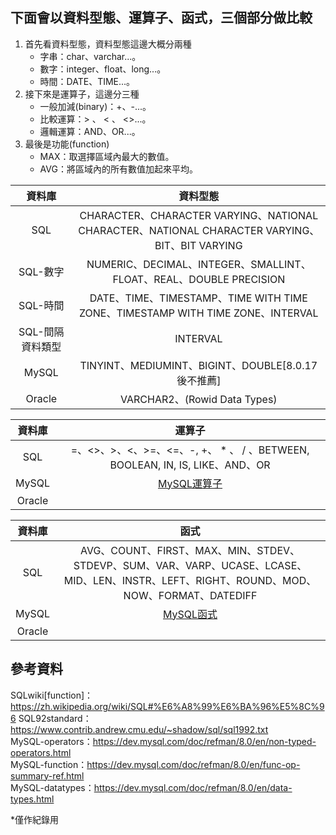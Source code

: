 ## 下面會以資料型態、運算子、函式，三個部分做比較  
1. 首先看資料型態，資料型態這邊大概分兩種  
   * 字串：char、varchar...。  
   * 數字：integer、float、long...。  
   * 時間：DATE、TIME...。  
2. 接下來是運算子，這邊分三種  
   * 一般加減(binary)：+、-...。  
   * 比較運算：> 、 < 、 <>...。  
   * 邏輯運算：AND、OR...。  
3. 最後是功能(function)　
   * MAX：取選擇區域內最大的數值。　　
   * AVG：將區域內的所有數值加起來平均。　　
   
|    資料庫   |   資料型態  |
|:----------:|:-----------:|
|     SQL    |CHARACTER、CHARACTER VARYING、NATIONAL CHARACTER、NATIONAL CHARACTER VARYING、BIT、BIT VARYING|
|  SQL-數字  |NUMERIC、DECIMAL、INTEGER、SMALLINT、FLOAT、REAL、DOUBLE PRECISION|
|  SQL-時間  |DATE、TIME、TIMESTAMP、TIME WITH TIME ZONE、TIMESTAMP WITH TIME ZONE、INTERVAL|
|SQL-間隔資料類型|INTERVAL|
|    MySQL   |TINYINT、MEDIUMINT、BIGINT、DOUBLE[8.0.17後不推薦]|
|   Oracle   |VARCHAR2、(Rowid Data Types)|  

|    資料庫   |    運算子   |
|:----------:|:-----------:|
|     SQL    |=、<>、>、<、>=、<=、-, +、 * 、 / 、BETWEEN, BOOLEAN, IN, IS, LIKE、AND、OR|
|    MySQL   |[MySQL運算子](https://dev.mysql.com/doc/refman/8.0/en/non-typed-operators.html)|
|   Oracle   ||  

|    資料庫   |    函式   |
|:----------:|:-----------:|
|     SQL    |AVG、COUNT、FIRST、MAX、MIN、STDEV、STDEVP、SUM、VAR、VARP、UCASE、LCASE、MID、LEN、INSTR、LEFT、RIGHT、ROUND、MOD、NOW、FORMAT、DATEDIFF|
|    MySQL   |[MySQL函式](https://dev.mysql.com/doc/refman/8.0/en/func-op-summary-ref.html)|
|   Oracle   |         |  



## 參考資料  
SQLwiki[function]：https://zh.wikipedia.org/wiki/SQL#%E6%A8%99%E6%BA%96%E5%8C%96
SQL92standard：https://www.contrib.andrew.cmu.edu/~shadow/sql/sql1992.txt  
MySQL-operators：https://dev.mysql.com/doc/refman/8.0/en/non-typed-operators.html  
MySQL-function：https://dev.mysql.com/doc/refman/8.0/en/func-op-summary-ref.html  
MySQL-datatypes：https://dev.mysql.com/doc/refman/8.0/en/data-types.html  


*僅作紀錄用
